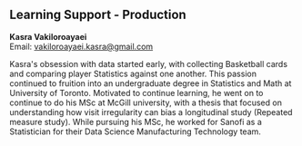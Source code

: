 ## Learning Support - Production

**Kasra Vakiloroayaei**  
Email: vakiloroayaei.kasra@gmail.com

Kasra's obsession with data started early, with collecting Basketball cards and comparing player Statistics against one another. This passion continued to fruition into an undergraduate degree in Statistics and Math at University of Toronto. Motivated to continue learning, he went on to continue to do his MSc at McGill university, with a thesis that focused on understanding how visit irregularity can bias a longitudinal study (Repeated measure study). While pursuing his MSc, he worked for Sanofi as a Statistician for their Data Science Manufacturing Technology team.
